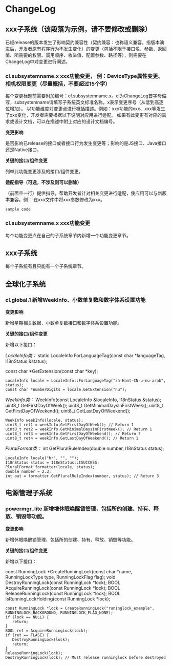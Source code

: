 # ChangeLog
## xxx子系统（该段落为示例，请不要修改或删除）
已经release的版本发生了影响契约兼容性（契约兼容：也称语义兼容，指版本演进后，开发者原有程序行为不发生变化）的变更（包括不限于接口名、参数、返回值、所需要的权限、调用顺序、枚举值、配置参数、路径等），则需要在ChangeLog中对变更进行阐述。
### cl.subsystemname.x xxx功能变更， 例：DeviceType属性变更、相机权限变更（尽量概括，不要超过15个字）
每个变更标题前需要附加编号：cl.subsystemname.x。cl为ChangeLog首字母缩写，subsystemname请填写子系统英文标准名称，x表示变更序号（从低到高逐位增加）。
以功能维度对变更点进行概括描述。例如：xxx功能的xxx、xxx等发生了xxx变化，开发者需要根据以下说明对应用进行适配。
如果有此变更有对应的需求或设计文档，可以在描述中附上对应的设计文档编号。

**变更影响**

是否影响已release的接口或者接口行为发生变更等；影响的是JS接口、Java接口还是Native接口。

**关键的接口/组件变更**

列举此功能变更涉及的接口/组件变更。

**适配指导（可选，不涉及则可以删除）**

（前面空一行）提供指导，帮助开发者针对相关变更进行适配，使应用可以与新版本兼容。例：
在xxx文件中将xxx参数修改为xxx。
```
sample code
```
### cl.subsystemname.x xxx功能变更
每个功能变更点在自己的子系统章节内新增一个功能变更章节。

## xxx子系统
每个子系统有且只能有一个子系统章节。

## 全球化子系统

### cl.global.1 新增WeekInfo、小数单复数和数字体系设置功能

**变更影响**

新增星期相关数据、小数单复数接口和数字体系设置功能。

**关键的接口/组件变更**

新增以下接口：

*LocaleInfo类：*
static LocaleInfo ForLanguageTag(const char *languageTag, I18nStatus &status);

const char *GetExtension(const char *key);

```
LocaleInfo locale = LocaleInfo::ForLanguageTag("zh-Hant-CN-u-nu-arab", status);
const char *numberDigits = locale.GetExtension("nu");
```

*WeekInfo类：*
WeekInfo(const LocaleInfo &localeInfo, I18nStatus &status);
uint8_t GetFirstDayOfWeek();
uint8_t GetMinimalDaysInFirstWeek();
uint8_t GetFirstDayOfWeekend();
uint8_t GetLastDayOfWeekend();

```
WeekInfo weekInfo(locale, status);
uint8_t ret1 = weekInfo.GetFirstDayOfWeek(); // Return 1
uint8_t ret2 = weekInfo.GetMinimalDaysInFirstWeek(); // Return 1
uint8_t ret3 = weekInfo.GetFirstDayOfWeekend(); // Return 7
uint8_t ret4 = weekInfo.GetLastDayOfWeekend(); // Return 1
```

*PluralFormat类：*
int GetPluralRuleIndex(double number, I18nStatus status);

```
LocaleInfo locale("hr", "", "");
I18nStatus status = I18nStatus::ISUCCESS;
PluralFormat formatter(locale, status);
double number = 2.3;
int out = formatter.GetPluralRuleIndex(number, status); // Return 3
```


## 电源管理子系统

### powermgr_lite 新增增休眠唤醒锁管理，包括所的创建、持有、释放、销毁等功能。

**变更影响**

新增休眠唤醒锁管理，包括所的创建、持有、释放、销毁等功能。

**关键的接口/组件变更**

新增以下接口：

const RunningLock *CreateRunningLock(const char *name, RunningLockType type, RunningLockFlag flag);
void DestroyRunningLock(const RunningLock *lock);
BOOL AcquireRunningLock(const RunningLock *lock);
BOOL ReleaseRunningLock(const RunningLock *lock);
BOOL IsRunningLockHolding(const RunningLock *lock);

```
const RunningLock *lock = CreateRunningLock("runinglock_example", RUNNINGLOCK_BACKGROUND, RUNNINGLOCK_FLAG_NONE);
if (lock == NULL) {   
   return;
}
BOOL ret = AcquireRunningLock(lock);
if (ret == FLASE) {
   DestroyRunningLock(lock);
   return;
}
ReleaseRunningLock(lock);
DestroyRunningLock(lock); // Must release runninglock before destroyed
```

### 
